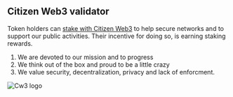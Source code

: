 ## Citizen Web3 validator

Token holders can [stake with Citizen Web3](https://www.citizencosmos.space/staking) to help secure networks and to support our public activities. Their incentive for doing so, is earning staking rewards. 

1) We are devoted to our mission and to progress
2) We think out of the box and proud to be a little crazy
3) We value security, decentralization, privacy and lack of enforcment.

![Cw3 logo](https://github.com/citizenweb3/staking/assets/7550961/0d411760-722f-416d-9b6e-21e285a37457)
